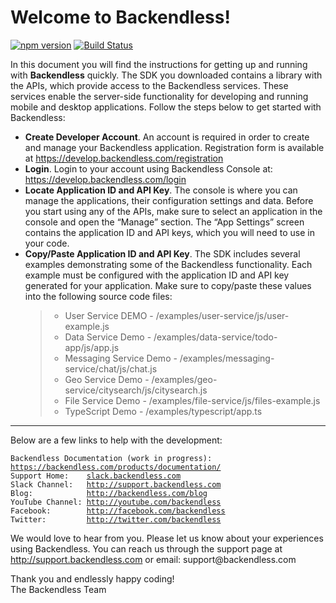 <h1>Welcome to Backendless!</h1>

[![npm version](https://img.shields.io/npm/v/backendless.svg?style=flat)](https://www.npmjs.com/package/backendless)
[![Build Status](https://img.shields.io/travis/Backendless/JS-SDK/4.0/master.svg?style=flat)](https://travis-ci.org/Backendless/JS-SDK)

<p>In this document you will find the instructions for getting up and running with <strong>Backendless</strong> quickly. The SDK you downloaded contains a library with the APIs, which provide access to the Backendless services. These services enable the server-side functionality for developing and running mobile and desktop applications. Follow the steps below to get started with Backendless:</p>

<ul>
  <li><strong>Create Developer Account</strong>. An account is required in order to create and manage your Backendless application. Registration form is available at <a href="https://develop.backendless.com/registration">https://develop.backendless.com/registration</a></li>
  <li><strong>Login</strong>. Login to your account using Backendless Console at: <a href="https://develop.backendless.com/login">https://develop.backendless.com/login</a></li>
  <li><strong>Locate Application ID and API Key</strong>. The console is where you can manage the applications, their configuration settings and data. Before you start using any of the APIs, make sure to select an application in the console and open the “Manage” section. The “App Settings” screen contains the application ID and API keys, which you will need to use in your code.</li>
  <li><strong>Copy/Paste Application ID and API Key</strong>. The SDK includes several examples demonstrating some of the Backendless functionality. Each example must be configured with the application ID and API key generated for your application. Make sure to copy/paste these values into the following source code files:
  
  <blockquote>
    <ul>
      <li>User Service DEMO -  /examples/user-service/js/user-example.js</li>
      <li>Data Service Demo - /examples/data-service/todo-app/js/app.js</li>
      <li>Messaging Service Demo - /examples/messaging-service/chat/js/chat.js</li>
      <li>Geo Service Demo - /examples/geo-service/citysearch/js/citysearch.js</li>
      <li>File Service Demo - /examples/file-service/js/files-example.js</li>
      <li>TypeScript Demo - /examples/typescript/app.ts</li>
    </ul>
  </blockquote>
</ul>

<hr>

<p>Below are a few links to help with the development:</p>

<pre><code>Backendless Documentation (work in progress): <a href="https://backendless.com/products/documentation/">https://backendless.com/products/documentation/</a>
Support Home:    <a href="slack.backendless.com">slack.backendless.com</a>
Slack Channel:   <a href="http://support.backendless.com">http://support.backendless.com</a>
Blog:            <a href="http://backendless.com/blog">http://backendless.com/blog</a>
YouTube Channel: <a href="http://youtube.com/backendless">http://youtube.com/backendless</a>
Facebook:        <a href="http://facebook.com/backendless">http://facebook.com/backendless</a>
Twitter:         <a href="http://twitter.com/backendless">http://twitter.com/backendless</a>
</code></pre>

<p>We would love to hear from you. Please let us know about your experiences using Backendless. You can reach us through the support page at <a href="http://support.backendless.com">http://support.backendless.com</a> or email: support@backendless.com</p>

<p>Thank you and endlessly happy coding! <br>
The Backendless Team</p>
